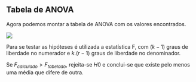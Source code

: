 
## Tabela de ANOVA

Agora podemos montar a tabela de ANOVA com os valores encontrados.

![](anova2.png)


Para se testar as hipóteses é utilizada a estatística F, com $(k-1)$ graus de liberdade no numerador e $k.(r-1)$ graus de liberdade no denominador.


Se $F_{calculado} > F_{tabelado}$, rejeita-se $H0$ e conclui-se que existe pelo menos uma média que difere de outra.


